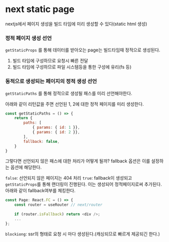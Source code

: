# next static page

nextjs에서 페이지 생성을 빌드 타임에 미리 생성할 수 있다(static html 생성)

### 정적 페이지 생성 선언

`getStaticProps` 를 통해 데이터를 받아오는 page는 빌드타임때 정적으로 생성된다.

1. 빌드 타임에 구성하므로 요청시 빠른 전달
2. 빌드 타임에 구성하므로 파일 시스템등을 통한 구성에 유리(fs 등)


### 동적으로 생성되는 페이지의 정적 생성 선언

`getStaticPaths` 를 통해 정적으로 생성될 패스를 미리 선언해야한다.

아래와 같이 리턴값을 주면 선언된 1, 2에 대한 정적 페이지를 미리 생성한다.

```javascript
const getStaticPaths = () => {
    return {
        paths: [
            { params: { id: 1 }},
            { params: { id: 2 }},
        ],
        fallback: false,
    }
}
```

그렇다면 선언되지 않은 패스에 대한 처리가 어떻게 될까? fallback 옵션은 이를 설정하는 옵션에 해당한다.

`false`: 선언되지 않은 페이지는 404 처리
`true`: fallback이 생성되고 `getStaticProps`를 통해 랜더링이 진행된다. 이는 생성되어 정적페이지로써 추가된다. 아래와 같이 fallback여부를 체킹한다.

```javascript
const Page: React.FC = () => {
    const router = useRouter // next/router    
    
    if (router.isFallback) return <div />;
    ...
};

```
`blockiong`: ssr의 형태로 요청 시 마다 생성된다.(캐싱되므로 빠르게 제공되긴 한다.)